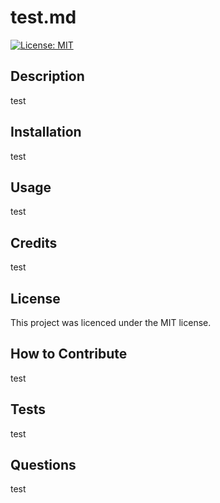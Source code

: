 # test.md
[![License: MIT](https://img.shields.io/badge/License-MIT-yellow.svg)](https://opensource.org/licenses/MIT)

## Description
test

## Installation
test
## Usage
test
## Credits
test
## License
This project was licenced under the MIT license. 
## How to Contribute
test
## Tests
test
## Questions
test